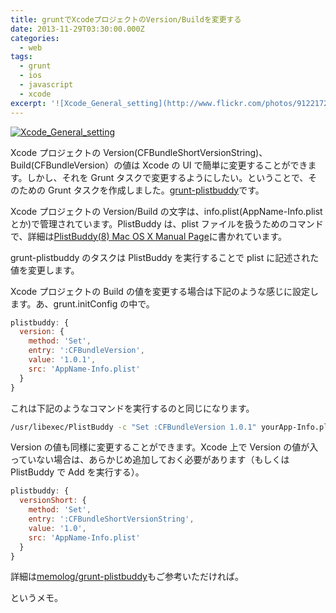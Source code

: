 ```yaml
---
title: gruntでXcodeプロジェクトのVersion/Buildを変更する
date: 2013-11-29T03:30:00.000Z
categories:
  - web
tags:
  - grunt
  - ios
  - javascript
  - xcode
excerpt: '![Xcode_General_setting](http://www.flickr.com/photos/91221720@N00/11110211616 "Xcode_General_setting by Yutaka Yamaguchi, on Flickr")'
---
```


[![Xcode_General_setting](http://farm4.staticflickr.com/3709/11110211616_9223de9a3f.jpg)](http://www.flickr.com/photos/91221720@N00/11110211616 "Xcode_General_setting by Yutaka Yamaguchi, on Flickr")

Xcode プロジェクトの Version(CFBundleShortVersionString)、Build(CFBundleVersion）の値は Xcode の UI で簡単に変更することができます。しかし、それを Grunt タスクで変更するようにしたい。ということで、そのための Grunt タスクを作成しました。[grunt-plistbuddy](https://npmjs.org/package/grunt-plistbuddy)です。

Xcode プロジェクトの Version/Build の文字は、info.plist(AppName-Info.plist とか)で管理されています。PlistBuddy は、plist ファイルを扱うためのコマンドで、詳細は[PlistBuddy(8) Mac OS X Manual Page](https://developer.apple.com/library/mac/documentation/Darwin/Reference/ManPages/man8/PlistBuddy.8.html)に書かれています。

grunt-plistbuddy のタスクは PlistBuddy を実行することで plist に記述された値を変更します。

Xcode プロジェクトの Build の値を変更する場合は下記のような感じに設定します。あ、grunt.initConfig の中で。

```javascript
plistbuddy: {
  version: {
    method: 'Set',
    entry: ':CFBundleVersion',
    value: '1.0.1',
    src: 'AppName-Info.plist'
  }
}
```

これは下記のようなコマンドを実行するのと同じになります。

```bash
/usr/libexec/PlistBuddy -c "Set :CFBundleVersion 1.0.1" yourApp-Info.plist
```

Version の値も同様に変更することができます。Xcode 上で Version の値が入っていない場合は、あらかじめ追加しておく必要があります（もしくは PlistBuddy で Add を実行する）。

```javascript
plistbuddy: {
  versionShort: {
    method: 'Set',
    entry: ':CFBundleShortVersionString',
    value: '1.0',
    src: 'AppName-Info.plist'
  }
}
```

詳細は[memolog/grunt-plistbuddy](https://github.com/memolog/grunt-plistbuddy)もご参考いただければ。

というメモ。
